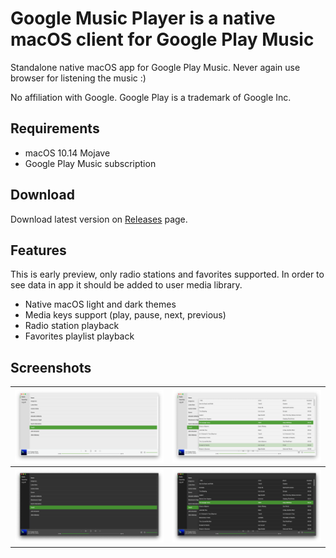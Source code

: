 # Google Music Player is a native macOS client for Google Play Music

Standalone native macOS app for Google Play Music. Never again use browser for listening the music :)

No affiliation with Google. Google Play is a trademark of Google Inc.

## Requirements
- macOS 10.14 Mojave
- Google Play Music subscription

## Download
Download latest version on [Releases](https://github.com/reloni/GoogleMusicClient/releases) page.

## Features
This is early preview, only radio stations and favorites supported. In order to see data in app it should be added to user media library.
- Native macOS light and dark themes
- Media keys support (play, pause, next, previous)
- Radio station playback
- Favorites playlist playback

## Screenshots
<table>
  <tr>
    <th width="50%"><img src="Screenshots/White-1.png"></th>
    <th width="50%"><img src="Screenshots/White-2.png"</th>
  </tr>
  <tr>
  <th width="50%"><img src="Screenshots/Dark-1.png"></th>
  <th width="50%"><img src="Screenshots/Dark-2.png"</th>
  </tr>
</table>
